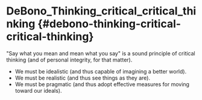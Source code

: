 # DeBono_Thinking_critical_critical_thinking {#debono-thinking-critical-critical-thinking}

&quot;Say what you mean and mean what you say&quot; is a sound principle of critical thinking (and of personal integrity, for that matter).

*   We must be idealistic (and thus capable of imagining a better world).
*   We must be realistic (and thus see things as they are).
*   We must be pragmatic (and thus adopt effective measures for moving toward our ideals).